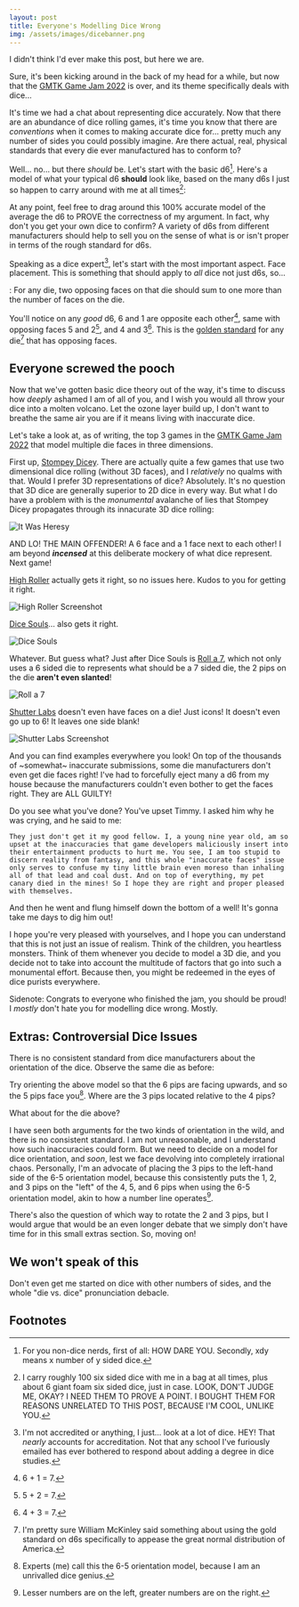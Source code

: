 ```yaml
---
layout: post
title: Everyone's Modelling Dice Wrong
img: /assets/images/dicebanner.png
---
```

<script type="module" src="https://unpkg.com/@google/model-viewer/dist/model-viewer.min.js"></script>
I didn't think I'd ever make this post, but here we are.

Sure, it's been kicking around in the back of my head for a while, but now that the [GMTK Game Jam 2022](https://itch.io/jam/gmtk-jam-2022) is over, and its theme specifically deals with dice...

It's time we had a chat about representing dice accurately. Now that there are an abundance of dice rolling games, it's time you know that there are *conventions* when
it comes to making accurate dice for... pretty much any number of sides you could possibly imagine. Are there actual, real, physical standards that every die ever manufactured
has to conform to?

Well... no... but there *should* be. Let's start with the basic d6[^1]. Here's a model of what your typical d6 **should** look like, based on the many d6s I just so happen to carry around with me at all times[^2]:

[^1]: For you non-dice nerds, first of all: HOW DARE YOU. Secondly, xdy means x number of y sided dice.
[^2]: I carry roughly 100 six sided dice with me in a bag at all times, plus about 6 giant foam six sided dice, just in case. LOOK, DON'T JUDGE ME, OKAY? I NEED THEM TO PROVE A POINT. I BOUGHT THEM FOR REASONS UNRELATED TO THIS POST, BECAUSE I'M COOL, UNLIKE YOU.

<model-viewer alt="A REAL Six Sided Die" src="/assets/models/d6.glb" camera-controls disable-zoom style="width: 400px; height: 400px; margin-left: auto; margin-right: auto;"></model-viewer>

At any point, feel free to drag around this 100% accurate model of the average the d6 to PROVE the correctness of my argument. In fact, why don't you get your own dice to confirm? A variety of d6s from different manufacturers should help to sell you on the sense of what is or isn't proper in terms of the rough standard for d6s.

Speaking as a dice expert[^accredit], let's start with the most important aspect. Face placement. This is something that should apply to *all* dice not just d6s, so...

: For any die, two opposing faces on that die should sum to one more than the number of faces on the die.

[^accredit]: I'm not accredited or anything, I just... look at a lot of dice. HEY! That *nearly* accounts for accreditation. Not that any school I've furiously emailed has ever bothered to respond about adding a degree in dice studies. 

You'll notice on any *good* d6, 6 and 1 are opposite each other[^3], same with opposing faces 5 and 2[^4], and 4 and 3[^5]. This is the <u>golden standard</u> for any die[^source] that has opposing faces.

[^3]: 6 + 1 = 7.
[^4]: 5 + 2 = 7.
[^5]: 4 + 3 = 7.
[^source]: I'm pretty sure William McKinley said something about using the gold standard on d6s specifically to appease the great normal distribution of America.

## Everyone screwed the pooch

Now that we've gotten basic dice theory out of the way, it's time to discuss how *deeply* ashamed I am of all of you, and I wish you would all throw your dice into a molten volcano. Let the ozone layer build up, I don't want to breathe the same air you are if it means living with inaccurate dice.

Let's take a look at, as of writing, the top 3 games in the [GMTK Game Jam 2022](https://itch.io/jam/gmtk-jam-2022) that model multiple die faces in three dimensions.

First up, [Stompey Dicey](https://badpiggy.itch.io/stompey-dicey). There are actually quite a few games that use two dimensional dice rolling (without 3D faces), and I *relatively* no qualms with that. Would I prefer 3D representations of dice? Absolutely. It's no question that 3D dice are generally superior to 2D dice in every way. But what I do have a problem with is the *monumental* avalanche of lies that Stompey Dicey propagates through its innacurate 3D dice rolling:

![It Was Heresy](/assets/images/dice/HERETIC.PNG)

AND LO! THE MAIN OFFENDER! A 6 face and a 1 face next to each other! I am beyond ***incensed*** at this deliberate mockery of what dice represent. Next game!

[High Roller](https://blurofficial.itch.io/high-roller-gmtk-2022) actually gets it right, so no issues here. Kudos to you for getting it right.

![High Roller Screenshot](/assets/images/dice/highroller.PNG)

[Dice Souls](https://featurekreep.itch.io/dice-souls)... also gets it right.

![Dice Souls](/assets/images/dice/dicesouls.PNG)

Whatever. But guess what? Just after Dice Souls is [Roll a 7](https://fm233.itch.io/roll-a-7), which not only uses a 6 sided die to represents what should be a 7 sided die, the 2 pips on the die **aren't even slanted**!

![Roll a 7](/assets/images/dice/Rolla7.PNG)

[Shutter Labs](https://tarodev.itch.io/shutter-labs) doesn't even have faces on a die! Just icons! It doesn't even go up to 6! It leaves one side blank!

![Shutter Labs Screenshot](/assets/images/dice/shutterlabsscreenshot.png)

And you can find examples everywhere you look! On top of the thousands of ~somewhat~ inaccurate submissions, some die manufacturers don't even get die faces right! I've had to forcefully eject many a d6 from my house because the manufacturers couldn't even bother to get the faces right. They are ALL GUILTY!

Do you see what you've done? You've upset Timmy. I asked him why he was crying, and he said to me:

`They just don't get it my good fellow. I, a young nine year old, am so upset at the inaccuracies that game developers maliciously insert into their entertainment products to hurt me. You see, I am too stupid to discern reality from fantasy, and this whole "inaccurate faces" issue only serves to confuse my tiny little brain even moreso than inhaling all of that lead and coal dust. And on top of everything, my pet canary died in the mines! So I hope they are right and proper pleased with themselves.`

And then he went and flung himself down the bottom of a well! It's gonna take me days to dig him out!

I hope you're very pleased with yourselves, and I hope you can understand that this is not just an issue of realism. Think of the children, you heartless monsters. Think of them whenever you decide to model a 3D die, and you decide not to take into account the multitude of factors that go into such a monumental effort. Because then, you might be redeemed in the eyes of dice purists everywhere.

Sidenote: Congrats to everyone who finished the jam, you should be proud! I *mostly* don't hate you for modelling dice wrong. Mostly.

## Extras: Controversial Dice Issues

There is no consistent standard from dice manufacturers about the orientation of the dice. Observe the same die as before:

<model-viewer alt="Six Sided Die Option 1" src="/assets/models/d6.glb" camera-controls disable-zoom style="width: 400px; height: 400px; margin-left: auto; margin-right: auto;"></model-viewer>

Try orienting the above model so that the 6 pips are facing upwards, and so the 5 pips face you[^6]. Where are the 3 pips located relative to the 4 pips?

[^6]: Experts (me) call this the 6-5 orientation model, because I am an unrivalled dice genius.

<model-viewer alt="Six Sided Die Option 2" src="/assets/models/alterd6.glb" camera-controls disable-zoom style="width: 400px; height: 400px; margin-left: auto; margin-right: auto;"></model-viewer>

What about for the die above?

I have seen both arguments for the two kinds of orientation in the wild, and there is no consistent standard. I am not unreasonable, and I understand how such inaccuracies could form. But we need to decide on a model for dice orientation, and *soon*, lest we face devolving into completely irrational chaos. Personally, I'm an advocate of placing the 3 pips to the left-hand side of the 6-5 orientation model, because this consistently puts the 1, 2, and 3 pips on the "left" of the 4, 5, and 6 pips when using the 6-5 orientation model, akin to how a number line operates[^7].

[^7]: Lesser numbers are on the left, greater numbers are on the right.

There's also the question of which way to rotate the 2 and 3 pips, but I would argue that would be an even longer debate that we simply don't have time for in this small extras section. So, moving on!

## We won't speak of this

Don't even get me started on dice with other numbers of sides, and the whole "die vs. dice" pronunciation debacle.

## Footnotes